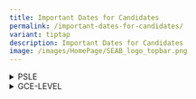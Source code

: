 ```yaml
---
title: Important Dates for Candidates
permalink: /important-dates-for-candidates/
variant: tiptap
description: Important Dates for Candidates
image: /images/HomePage/SEAB_logo_topbar.png
---
```

<div data-type="detailGroup" class="isomer-accordion isomer-accordion-white">
<details class="isomer-details">
<summary>PSLE</summary>
<div data-type="detailsContent" class="isomer-details-content">
<table style="minWidth: 50px">
<colgroup>
<col>
<col>
</colgroup>
<tbody>
<tr>
<th rowspan="1" colspan="1">
<p>Event</p>
</th>
<th rowspan="1" colspan="1">
<p>Dates</p>
</th>
</tr>
<tr>
<td rowspan="1" colspan="1">
<p>Examination Calendar 2024</p>
</td>
<td rowspan="1" colspan="1">
<p><a href="/files/Timetable/2024_psle_exam_timetable.pdf" rel="noopener noreferrer nofollow" target="_blank">Calendar</a>
</p>
</td>
</tr>
<tr>
<td rowspan="1" colspan="1">
<p>2024 Marking Exercise</p>
</td>
<td rowspan="1" colspan="1">
<p>Mon, 14 October&nbsp;– Wed, 16 October 2024</p>
</td>
</tr>
<tr>
<td rowspan="1" colspan="1">
<p>Date of 2024 Result Release^</p>
</td>
<td rowspan="1" colspan="1">
<p>Wed, 20 November – Fri, 22 November 2024</p>
</td>
</tr>
</tbody>
</table>
<p></p>
</div>
</details>
<details class="isomer-details">
<summary>GCE-LEVEL</summary>
<div data-type="detailsContent" class="isomer-details-content">
<table style="minWidth: 125px">
<colgroup>
<col>
<col>
<col>
<col>
<col>
</colgroup>
<tbody>
<tr>
<th rowspan="1" colspan="1">
<p>Event</p>
</th>
<th rowspan="1" colspan="1">
<p>GCE N(A)-
<br>and
<br>N(T)- Levels</p>
</th>
<th rowspan="1" colspan="1">
<p>GCE O-Level</p>
</th>
<th rowspan="1" colspan="1">
<p>GCE A-Level</p>
</th>
<th rowspan="1" colspan="1">
<p>(Applicable to GCE O- and A-Levels only)
<br>Mid-Year MTL/MTLB</p>
</th>
</tr>
<tr>
<td rowspan="1" colspan="1">
<p><strong>Examination Timetable 2024</strong>
</p>
</td>
<td rowspan="1" colspan="1">
<p><a href="/files/Timetable/gce_n_level_exam_timetable_for_publication_as_at_24_may.pdf" rel="noopener noreferrer nofollow" target="_blank">Timetable</a>
</p>
<p>(Updated as at 24 May 2024)</p>
</td>
<td rowspan="1" colspan="1">
<p><a href="/files/Timetable/gce_o_level_exam_timetable_as_at_24_may_2024_for_publication.pdf" rel="noopener noreferrer nofollow" target="_blank">Timetable</a>
</p>
<p>(Updated as at 24 May 2024)</p>
</td>
<td rowspan="1" colspan="1">
<p><a href="/files/Timetable/gce_a_level_timetable_26_april_2024_for_publication.pdf" rel="noopener noreferrer nofollow" target="_blank">Timetable</a>
</p>
<p>(Updated as at 26 April 2024)</p>
</td>
<td rowspan="1" colspan="1">
<p>-</p>
</td>
</tr>
<tr>
<td rowspan="1" colspan="1">
<p><strong>Deadline for Withdrawal</strong>
</p>
</td>
<td rowspan="1" colspan="3">
<p>2 September 2024</p>
</td>
<td rowspan="1" colspan="1">
<p>-</p>
</td>
</tr>
<tr>
<td rowspan="1" colspan="1">
<p><strong>Issue of Entry Proof<br>(Mid-Year Examination)*</strong>
</p>
</td>
<td rowspan="1" colspan="3">
<p>16 May 2024</p>
</td>
<td rowspan="1" colspan="1">
<p>-</p>
</td>
</tr>
<tr>
<td rowspan="1" colspan="1">
<p><strong>Issue of Entry Proof<br>(Science Practical Examination)*</strong>
</p>
</td>
<td rowspan="1" colspan="1">
<p>-</p>
</td>
<td rowspan="1" colspan="2">
<p>At least 7 days before examination</p>
</td>
<td rowspan="1" colspan="1">
<p>-</p>
</td>
</tr>
<tr>
<td rowspan="1" colspan="1">
<p><strong>Issue of Entry Proof<br>(Year-End Examination)*</strong>
</p>
</td>
<td rowspan="1" colspan="3">
<p>24 June 2024</p>
</td>
<td rowspan="1" colspan="1">
<p>-</p>
</td>
</tr>
<tr>
<td rowspan="1" colspan="1">
<p><strong>Date of 2024 Result Release^</strong>
</p>
</td>
<td rowspan="1" colspan="1">
<p>16&nbsp;– 18 December 2024</p>
</td>
<td rowspan="1" colspan="1">
<p>10 – 14 January 2025</p>
</td>
<td rowspan="1" colspan="1">
<p>21&nbsp;– 25 February 2025</p>
</td>
<td rowspan="1" colspan="1">
<p>22 – 26 August 2024</p>
</td>
</tr>
</tbody>
</table>
<p>*<a href="https://form.gov.sg/#!/5dc02f345f93b5001904159d" rel="noopener noreferrer nofollow" target="_blank"><u>Contact SEAB</u></a>&nbsp;if
you have not received the following by the dates indicated:
<br><strong>Mid-Year examination</strong>  <strong>entry proof</strong> - 21
May 2024
<br><strong>Science Practical examination</strong>  <strong>schedule </strong>-
7 days before the examination date
<br><strong>Year-End examination</strong>  <strong>entry proof</strong> - 27
June 2024
<br>
<br>^The actual date of the results release can only be confirmed when all
processes have been completed. Once the date has been confirmed, it would
be announced through the media.</p>
</div>
</details>
</div>
<p></p>